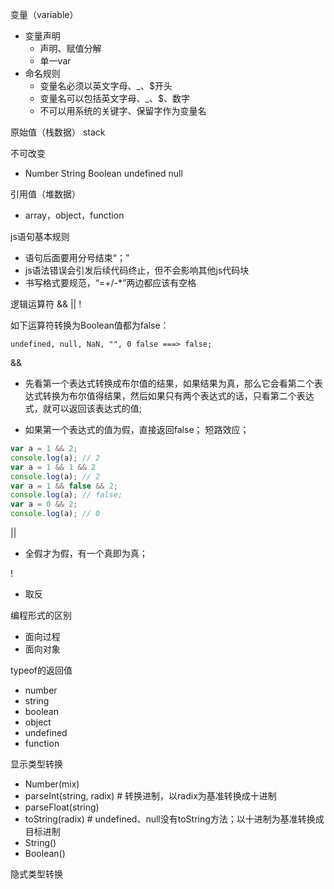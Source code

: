 
变量（variable）

- 变量声明
  - 声明、赋值分解
  - 单一var
- 命名规则
  - 变量名必须以英文字母、_、$开头
  - 变量名可以包括英文字母、_、$、数字
  - 不可以用系统的关键字、保留字作为变量名

原始值（栈数据） stack

不可改变

- Number String Boolean undefined null

引用值（堆数据）

- array，object，function

js语句基本规则

- 语句后面要用分号结束“；”
- js语法错误会引发后续代码终止，但不会影响其他js代码块
- 书写格式要规范，“=+/-*”两边都应该有空格

逻辑运算符 &&   ||    !

如下运算符转换为Boolean值都为false：

    undefined, null, NaN, "", 0 false ===> false;

&& 

- 先看第一个表达式转换成布尔值的结果，如果结果为真，那么它会看第二个表达式转换为布尔值得结果，然后如果只有两个表达式的话，只看第二个表达式，就可以返回该表达式的值;

- 如果第一个表达式的值为假，直接返回false； 短路效应；
```javascript
var a = 1 && 2;
console.log(a); // 2
var a = 1 && 1 && 2
console.log(a); // 2
var a = 1 && false && 2;
console.log(a); // false;
var a = 0 && 2;
console.log(a); // 0
```

||

- 全假才为假，有一个真即为真；

!

- 取反


编程形式的区别

- 面向过程
- 面向对象

typeof的返回值

- number 
- string 
- boolean 
- object 
- undefined 
- function

显示类型转换

- Number(mix)
- parseInt(string, radix)  # 转换进制，以radix为基准转换成十进制
- parseFloat(string)
- toString(radix)  # undefined、null没有toString方法；以十进制为基准转换成目标进制
- String()
- Boolean()

隐式类型转换




